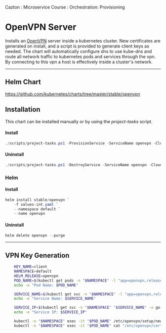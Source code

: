 Cazton : Microservice Course : Orchestration: Provisioning
# OpenVPN Server

Installs an [OpenVPN](https://openvpn.net) server inside a kubernetes cluster. New certificates are generated on install, and a script is provided to generate client keys as needed. The chart will automatically configure dns to use kube-dns and route all network traffic to kubernetes pods and services through the vpn. By connecting to this vpn a host is effectively inside a cluster's network.

---

## Helm Chart

https://github.com/kubernetes/charts/tree/master/stable/openvpn


## Installation 

This chart can be installed manually or by using the *project-tasks* script.

#### Install

```powershell
./scripts/project-tasks.ps1 -ProvisionService -ServiceName openvpn -CloudProvider aws
```

#### Uninstall

```powershell
./scripts/project-tasks.ps1 -DestroyService -ServiceName openvpn -CloudProvider aws
```

### Helm

#### Install
``` powershell
helm install stable/openvpn `
    -f values-int.yaml `
    --namespace default `
    --name openvpn
```

#### Uninstall

``` powershell
helm delete openvpn --purge
```

---

## VPN Key Generation

```bash
    KEY_NAME=client
    NAMESPACE=default
    HELM_RELEASE=openvpn
    POD_NAME=$(kubectl get pods -n "$NAMESPACE" -l "app=openvpn,release=$HELM_RELEASE" -o jsonpath='{.items[0].metadata.name}')
    echo -e "Pod Name: $POD_NAME"

    SERVICE_NAME=$(kubectl get svc -n "$NAMESPACE" -l "app=openvpn,release=$HELM_RELEASE" -o jsonpath='{.items[0].metadata.name}')
    echo -e "Service Name: $SERVICE_NAME"

    SERVICE_IP=$(kubectl get svc -n "$NAMESPACE" "$SERVICE_NAME" -o go-template='{{range $k, $v := (index .status.loadBalancer.ingress 0)}}{{$v}}{{end}}')
    echo -e "Service IP: $SERVICE_IP"

    kubectl -n "$NAMESPACE" exec -it "$POD_NAME" /etc/openvpn/setup/newClientCert.sh "$KEY_NAME" "$SERVICE_IP"
    kubectl -n "$NAMESPACE" exec -it "$POD_NAME" cat "/etc/openvpn/certs/pki/$KEY_NAME.ovpn" > $SCRIPT_DIR/keys/$KEY_NAME.ovpn

```
